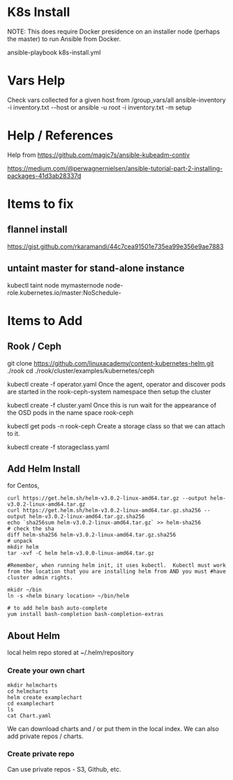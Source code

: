 # K8s Install
NOTE: This does require Docker presidence on an installer node (perhaps the master) to run Ansible from Docker.

ansible-playbook k8s-install.yml 

# Vars Help
Check vars collected for a given host from /group_vars/all
ansible-inventory -i inventory.txt --host <hostname or IP>
  or
ansible -u root -i inventory.txt -m setup <hostname or IP>

# Help / References
Help from https://github.com/magic7s/ansible-kubeadm-contiv

https://medium.com/@perwagnernielsen/ansible-tutorial-part-2-installing-packages-41d3ab28337d


# Items to fix
## flannel install
https://gist.github.com/rkaramandi/44c7cea91501e735ea99e356e9ae7883

## untaint master for stand-alone instance
kubectl taint node mymasternode node-role.kubernetes.io/master:NoSchedule-

# Items to Add
## Rook / Ceph
git clone https://github.com/linuxacademy/content-kubernetes-helm.git ./rook
cd ./rook/cluster/examples/kubernetes/ceph


kubectl create -f operator.yaml
Once the agent, operator and discover pods are started in the rook-ceph-system namespace then setup the cluster

kubectl create -f cluster.yaml
Once this is run wait for the appearance of the OSD pods in the name space rook-ceph

kubectl get pods -n rook-ceph
Create a storage class so that we can attach to it.

kubectl create -f storageclass.yaml

## Add Helm Install
for Centos, 
```
curl https://get.helm.sh/helm-v3.0.2-linux-amd64.tar.gz --output helm-v3.0.2-linux-amd64.tar.gz
curl https://get.helm.sh/helm-v3.0.2-linux-amd64.tar.gz.sha256 --output helm-v3.0.2-linux-amd64.tar.gz.sha256
echo `sha256sum helm-v3.0.2-linux-amd64.tar.gz` >> helm-sha256
# check the sha
diff helm-sha256 helm-v3.0.2-linux-amd64.tar.gz.sha256
# unpack
mkdir helm
tar -xvf -C helm helm-v3.0.0-linux-amd64.tar.gz

#Remember, when running helm init, it uses kubectl.  Kubectl must work from the location that you are installing helm from AND you must #have cluster admin rights.

mkidr ~/bin
ln -s <helm binary location> ~/bin/helm

# to add helm bash auto-complete
yum install bash-completion bash-completion-extras
```

## About Helm
local helm repo stored at ~/.helm/repository

### Create your own chart
```
mkdir helmcharts
cd helmcharts
helm create examplechart
cd examplechart
ls
cat Chart.yaml
```

We can download charts and / or put them in the local index. 
We can also add private repos / charts.

### Create private repo
Can use private repos - S3, Github, etc.




